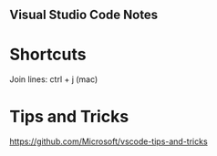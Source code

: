 Visual Studio Code Notes
---------------------


# Shortcuts

Join lines:  ctrl + j  (mac)

# Tips and Tricks
https://github.com/Microsoft/vscode-tips-and-tricks